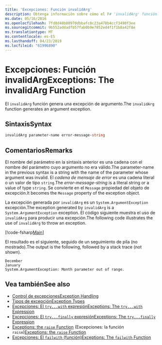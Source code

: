 ```yaml
---
title: 'Excepciones: Función invalidArg'
description: Obtenga información sobre cómo el F# 'invalidArg' función genera una excepción de argumento.
ms.date: 05/16/2016
ms.openlocfilehash: 7fd8d48b80970dbbafc0c23a478b4ccf3490f3ee
ms.sourcegitcommit: 9b552addadfb57fab0b9e7852ed4f1f1b8a42f8e
ms.translationtype: MT
ms.contentlocale: es-ES
ms.lasthandoff: 04/23/2019
ms.locfileid: "61996890"
---
```

# <a name="exceptions-the-invalidarg-function"></a><span data-ttu-id="2fa8c-103">Excepciones: Función invalidArg</span><span class="sxs-lookup"><span data-stu-id="2fa8c-103">Exceptions: The invalidArg Function</span></span>

<span data-ttu-id="2fa8c-104">El `invalidArg` función genera una excepción de argumento.</span><span class="sxs-lookup"><span data-stu-id="2fa8c-104">The `invalidArg` function generates an argument exception.</span></span>

## <a name="syntax"></a><span data-ttu-id="2fa8c-105">Sintaxis</span><span class="sxs-lookup"><span data-stu-id="2fa8c-105">Syntax</span></span>

```fsharp
invalidArg parameter-name error-message-string
```

## <a name="remarks"></a><span data-ttu-id="2fa8c-106">Comentarios</span><span class="sxs-lookup"><span data-stu-id="2fa8c-106">Remarks</span></span>

<span data-ttu-id="2fa8c-107">El nombre del parámetro en la sintaxis anterior es una cadena con el nombre del parámetro cuyo argumento no era válido.</span><span class="sxs-lookup"><span data-stu-id="2fa8c-107">The parameter-name in the previous syntax is a string with the name of the parameter whose argument was invalid.</span></span> <span data-ttu-id="2fa8c-108">El *cadena de mensaje de error* es una cadena literal o un valor de tipo `string`.</span><span class="sxs-lookup"><span data-stu-id="2fa8c-108">The *error-message-string* is a literal string or a value of type `string`.</span></span> <span data-ttu-id="2fa8c-109">Se convierte en el `Message` propiedad del objeto de excepción.</span><span class="sxs-lookup"><span data-stu-id="2fa8c-109">It becomes the `Message` property of the exception object.</span></span>

<span data-ttu-id="2fa8c-110">La excepción generada por `invalidArg` es un `System.ArgumentException` excepción.</span><span class="sxs-lookup"><span data-stu-id="2fa8c-110">The exception generated by `invalidArg` is a `System.ArgumentException` exception.</span></span> <span data-ttu-id="2fa8c-111">El código siguiente muestra el uso de `invalidArg` para producir una excepción.</span><span class="sxs-lookup"><span data-stu-id="2fa8c-111">The following code illustrates the use of `invalidArg` to throw an exception.</span></span>

[!code-fsharp[Main](../../../../samples/snippets/fsharp/lang-ref-2/snippet6101.fs)]

<span data-ttu-id="2fa8c-112">El resultado es el siguiente, seguido de un seguimiento de pila (no mostrado).</span><span class="sxs-lookup"><span data-stu-id="2fa8c-112">The output is the following, followed by a stack trace (not shown).</span></span>

```
December
January
System.ArgumentException: Month parameter out of range.
```

## <a name="see-also"></a><span data-ttu-id="2fa8c-113">Vea también</span><span class="sxs-lookup"><span data-stu-id="2fa8c-113">See also</span></span>

- [<span data-ttu-id="2fa8c-114">Control de excepciones</span><span class="sxs-lookup"><span data-stu-id="2fa8c-114">Exception Handling</span></span>](index.md)
- [<span data-ttu-id="2fa8c-115">Tipos de excepción</span><span class="sxs-lookup"><span data-stu-id="2fa8c-115">Exception Types</span></span>](exception-types.md)
- [<span data-ttu-id="2fa8c-116">Excepciones: El `try...with` expresión</span><span class="sxs-lookup"><span data-stu-id="2fa8c-116">Exceptions: The `try...with` Expression</span></span>](the-try-with-expression.md)
- [<span data-ttu-id="2fa8c-117">Excepciones: El `try...finally` expresión</span><span class="sxs-lookup"><span data-stu-id="2fa8c-117">Exceptions: The `try...finally` Expression</span></span>](the-try-finally-expression.md)
- <span data-ttu-id="2fa8c-118">[Exceptions: the `raise` Function](the-raise-function.md) (Excepciones: la función `raise`)</span><span class="sxs-lookup"><span data-stu-id="2fa8c-118">[Exceptions: the `raise` Function](the-raise-function.md)</span></span>
- [<span data-ttu-id="2fa8c-119">Excepciones: El `failwith` (función)</span><span class="sxs-lookup"><span data-stu-id="2fa8c-119">Exceptions: The `failwith` Function</span></span>](the-failwith-function.md)